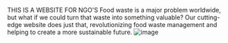 THIS IS A WEBSITE FOR NGO'S 
Food waste is a major problem  worldwide, but what if we could turn that  waste into something valuable? Our  cutting-edge website does just that, 
revolutionizing food waste management  and helping to create a more sustainable  future.
![image](https://github.com/abhinaychindam/readme/assets/149686159/eebae874-2ddc-415d-90e8-14df7c37e804)
